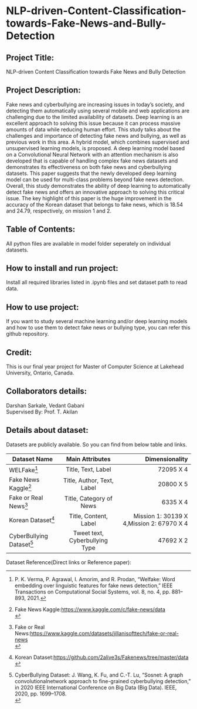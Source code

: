 # NLP-driven-Content-Classification-towards-Fake-News-and-Bully-Detection
## Project Title:<br> 
NLP-driven Content Classification towards Fake News and Bully Detection

## Project Description:<br> 
Fake news and cyberbullying are increasing issues in today’s society, and detecting them automatically using several mobile and web applications are challenging due to the limited availability of datasets. Deep learning is an excellent approach to solving this issue because it can process massive amounts of data while reducing human effort. This study talks about the challenges and importance of detecting fake news and bullying, as well as previous work in this area. A hybrid model, which combines supervised and unsupervised learning models, is proposed. A deep learning model based on a Convolutional Neural Network with an attention mechanism is also developed that is capable of handling complex fake news datasets and demonstrates its effectiveness on both fake news and cyberbullying datasets. This paper suggests that the newly developed deep learning model can be used for multi-class problems beyond fake news detection. Overall, this study demonstrates the ability of deep learning to automatically detect fake news and offers an innovative approach to solving this critical issue. The key highlight of this paper is the huge improvement in the accuracy of the Korean dataset that belongs to fake news, which is 18.54 and 24.79, respectively, on mission 1 and 2.

## Table of Contents:<br>
All python files are available in model folder seperately on individual datasets. 

## How to install and run project:<br>
Install all required libraries listed in .ipynb files and set dataset path to read data.

## How to use project:<br>
If you want to study several machine learning and/or deep learning models and how to use them to detect fake news or bullying type, you can refer this github repository.

## Credit:<br>
This is our final year project for Master of Computer Science at Lakehead University, Ontario, Canada. <br>

## Collaborators details:<br>
Darshan Sarkale, Vedant Gabani <br>
Supervised By: Prof. T. Akilan <br>

## Details about dataset:<br>
Datasets are  publicly available. So you can find from below table and links.


| Dataset Name        | Main Attributes       | Dimensionality |
| ------------- |:-------------:| -----:|
| WELFake[^1]     | Title, Text, Label | 72095 X 4 |
| Fake News Kaggle[^2]     | Title, Author, Text, Label      |   20800 X 5 |
| Fake or Real News[^3] | Title, Category of News	      |    6335 X 4 |
| Korean Dataset[^4]	     | Title, Content, Label      |   Mission 1: 30139 X 4,Mission 2: 67970 X 4 |
| CyberBullying Dataset[^5] | Tweet text, Cyberbullying Type	      |    47692 X 2 |




Dataset Reference(Direct links or Reference paper): <br>

[^1]:  P. K. Verma, P. Agrawal, I. Amorim, and R. Prodan, “Welfake: Word
embedding over linguistic features for fake news detection,” IEEE
Transactions on Computational Social Systems, vol. 8, no. 4, pp. 881–
893, 2021.
[^2]: Fake News Kaggle:https://www.kaggle.com/c/fake-news/data <br>
[^3]: Fake or Real News:https://www.kaggle.com/datasets/jillanisofttech/fake-or-real-news <br>
[^4]: Korean Dataset:https://github.com/2alive3s/Fakenews/tree/master/data <br>
[^5]: CyberBullying Dataset: J. Wang, K. Fu, and C.-T. Lu, “Sosnet: A graph convolutionalnetwork approach to fine-grained cyberbullying detection,” in 2020 IEEE International Conference on Big Data (Big Data). IEEE, 2020, pp. 1699–1708. <br>

